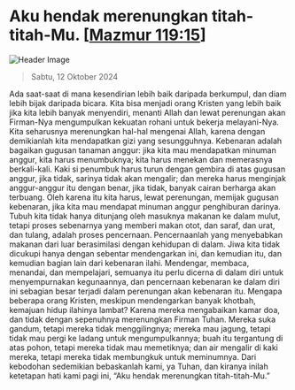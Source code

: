 
# Aku hendak merenungkan titah-titah-Mu. [[Mazmur 119:15](http://alkitab.sabda.org/?Mazmur%20119:15)]

![Header Image](https://alkitab.app/slice/sunrise.jpg)

> Sabtu, 12 Oktober 2024

Ada saat-saat di mana kesendirian lebih baik daripada berkumpul, dan diam lebih bijak daripada bicara. Kita bisa menjadi orang Kristen yang lebih baik jika kita lebih banyak menyendiri, menanti Allah dan lewat perenungan akan Firman-Nya mengumpulkan kekuatan rohani untuk bekerja melayani-Nya. Kita seharusnya merenungkan hal-hal mengenai Allah, karena dengan demikianlah kita mendapatkan gizi yang sesungguhnya. Kebenaran adalah bagaikan gugusan tanaman anggur: jika kita mau mendapatkan minuman anggur, kita harus menumbuknya; kita harus menekan dan memerasnya berkali-kali. Kaki si penumbuk harus turun dengan gembira di atas gugusan anggur, jika tidak, sarinya tidak akan mengalir; dan mereka harus menginjak anggur-anggur itu dengan benar, jika tidak, banyak cairan berharga akan terbuang. Oleh karena itu kita harus, lewat perenungan, memijak gugusan kebenaran, jika kita mau mendapat minuman anggur penghiburan darinya. Tubuh kita tidak hanya ditunjang oleh masuknya makanan ke dalam mulut, tetapi proses sebenarnya yang memberi makan otot, dan saraf, dan urat, dan tulang, adalah proses pencernaan. Pencernaanlah yang menyebabkan makanan dari luar berasimilasi dengan kehidupan di dalam. Jiwa kita tidak dicukupi hanya dengan sebentar mendengarkan ini, dan kemudian itu, dan kemudian bagian lain dari kebenaran ilahi. Mendengar, membaca, menandai, dan mempelajari, semuanya itu perlu dicerna di dalam diri untuk menyempurnakan kegunaannya, dan pencernaan kebenaran ke dalam diri ini sebagian besar terjadi dalam perenungan akan kebenaran itu. Mengapa beberapa orang Kristen, meskipun mendengarkan banyak khotbah, kemajuan hidup ilahinya lambat? Karena mereka mengabaikan kamar doa, dan tidak dengan sepenuhnya merenungkan Firman Tuhan. Mereka suka gandum, tetapi mereka tidak menggilingnya; mereka mau jagung, tetapi tidak mau pergi ke ladang untuk mengumpulkannya; buah itu tergantung di atas pohon, tetapi mereka tidak mau memetiknya; dan air mengalir di kaki mereka, tetapi mereka tidak membungkuk untuk meminumnya. Dari kebodohan sedemikian bebaskanlah kami, ya Tuhan, dan kiranya inilah ketetapan hati kami pagi ini, “Aku hendak merenungkan titah-titah-Mu.”
    